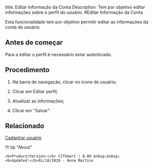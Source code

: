 title: Editar Informação da Conta
Description: Tem por objetivo editar informações sobre o perfil do usuário.
#Editar Informação da Conta

Esta funcionalidade tem por objetivo permitir editar as informações da conta de usuário.

Antes de começar
--------------------

Para a editar o perfil é necessário estar autenticado.

Procedimento
----------------

1. Na barra de navegação, clicar no ícone de usuário;

2. Clicar em Editar perfil;

3. Atualizar as informações;

4. Clicar em "Salvar".


Relacionado
-------

[Cadastrar usuário](/pt-br/citsmart-platform-8/initial-settings/access-settings/user/users.html)


!!! tip "About"

    <b>Product/Version:</b> CITSmart | 8.00 &nbsp;&nbsp;
    <b>Updated:</b>01/18/2019 - Anna Martins
